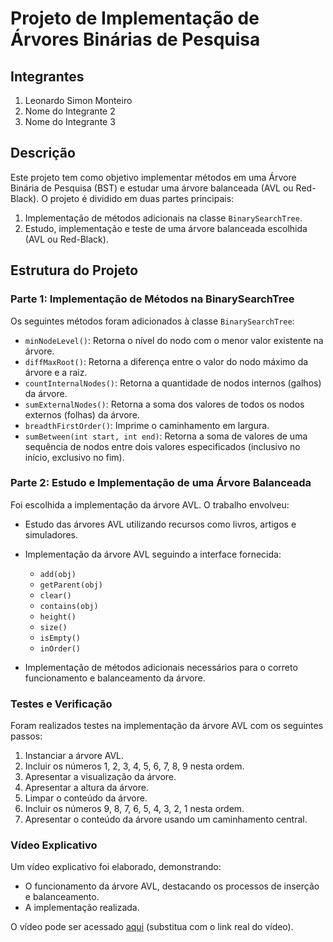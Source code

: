 # Projeto de Implementação de Árvores Binárias de Pesquisa

## Integrantes
1. Leonardo Simon Monteiro
2. Nome do Integrante 2
3. Nome do Integrante 3

## Descrição
Este projeto tem como objetivo implementar métodos em uma Árvore Binária de Pesquisa (BST) e estudar uma árvore balanceada (AVL ou Red-Black). O projeto é dividido em duas partes principais:
1. Implementação de métodos adicionais na classe `BinarySearchTree`.
2. Estudo, implementação e teste de uma árvore balanceada escolhida (AVL ou Red-Black).

## Estrutura do Projeto

### Parte 1: Implementação de Métodos na BinarySearchTree

Os seguintes métodos foram adicionados à classe `BinarySearchTree`:

- `minNodeLevel()`: Retorna o nível do nodo com o menor valor existente na árvore.
- `diffMaxRoot()`: Retorna a diferença entre o valor do nodo máximo da árvore e a raiz.
- `countInternalNodes()`: Retorna a quantidade de nodos internos (galhos) da árvore.
- `sumExternalNodes()`: Retorna a soma dos valores de todos os nodos externos (folhas) da árvore.
- `breadthFirstOrder()`: Imprime o caminhamento em largura.
- `sumBetween(int start, int end)`: Retorna a soma de valores de uma sequência de nodos entre dois valores especificados (inclusivo no início, exclusivo no fim).

### Parte 2: Estudo e Implementação de uma Árvore Balanceada

Foi escolhida a implementação da árvore AVL. O trabalho envolveu:

- Estudo das árvores AVL utilizando recursos como livros, artigos e simuladores.
- Implementação da árvore AVL seguindo a interface fornecida:
  - `add(obj)`
  - `getParent(obj)`
  - `clear()`
  - `contains(obj)`
  - `height()`
  - `size()`
  - `isEmpty()`
  - `inOrder()`

- Implementação de métodos adicionais necessários para o correto funcionamento e balanceamento da árvore.

### Testes e Verificação

Foram realizados testes na implementação da árvore AVL com os seguintes passos:
1. Instanciar a árvore AVL.
2. Incluir os números 1, 2, 3, 4, 5, 6, 7, 8, 9 nesta ordem.
3. Apresentar a visualização da árvore.
4. Apresentar a altura da árvore.
5. Limpar o conteúdo da árvore.
6. Incluir os números 9, 8, 7, 6, 5, 4, 3, 2, 1 nesta ordem.
7. Apresentar o conteúdo da árvore usando um caminhamento central.

### Vídeo Explicativo

Um vídeo explicativo foi elaborado, demonstrando:
- O funcionamento da árvore AVL, destacando os processos de inserção e balanceamento.
- A implementação realizada.

O vídeo pode ser acessado [aqui](#) (substitua com o link real do vídeo).
